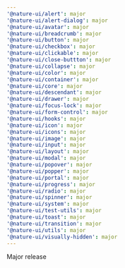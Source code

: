 ```yaml
---
'@nature-ui/alert': major
'@nature-ui/alert-dialog': major
'@nature-ui/avatar': major
'@nature-ui/breadcrumb': major
'@nature-ui/button': major
'@nature-ui/checkbox': major
'@nature-ui/clickable': major
'@nature-ui/close-buttton': major
'@nature-ui/collapse': major
'@nature-ui/color': major
'@nature-ui/container': major
'@nature-ui/core': major
'@nature-ui/descendant': major
'@nature-ui/drawer': major
'@nature-ui/focus-lock': major
'@nature-ui/form-control': major
'@nature-ui/hooks': major
'@nature-ui/icon': major
'@nature-ui/icons': major
'@nature-ui/image': major
'@nature-ui/input': major
'@nature-ui/layout': major
'@nature-ui/modal': major
'@nature-ui/popover': major
'@nature-ui/popper': major
'@nature-ui/portal': major
'@nature-ui/progress': major
'@nature-ui/radio': major
'@nature-ui/spinner': major
'@nature-ui/system': major
'@nature-ui/test-utils': major
'@nature-ui/toast': major
'@nature-ui/transition': major
'@nature-ui/utils': major
'@nature-ui/visually-hidden': major
---
```


Major release
